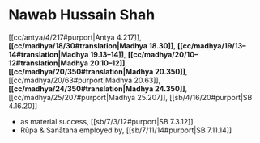 # Nawab Hussain Shah

[[cc/antya/4/217#purport|Antya 4.217]], **[[cc/madhya/18/30#translation|Madhya 18.30]]**, **[[cc/madhya/19/13–14#translation|Madhya 19.13–14]]**, **[[cc/madhya/20/10–12#translation|Madhya 20.10–12]]**, **[[cc/madhya/20/350#translation|Madhya 20.350]]**, [[cc/madhya/20/63#purport|Madhya 20.63]], **[[cc/madhya/24/350#translation|Madhya 24.350]]**, [[cc/madhya/25/207#purport|Madhya 25.207]], [[sb/4/16/20#purport|SB 4.16.20]]

* as material success, [[sb/7/3/12#purport|SB 7.3.12]]
* Rūpa & Sanātana employed by, [[sb/7/11/14#purport|SB 7.11.14]]
